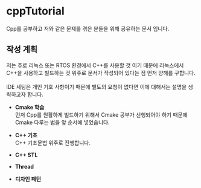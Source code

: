 # cppTutorial
Cpp를 공부하고 저와 같은 문제를 겪은 분들을 위해 공유하는 문서 입니다.

## 작성 계획
저는 주로 리눅스 또는 RTOS 환경에서 C++를 사용할 것 이기 때문에 리눅스에서 C++을 사용하고 빌드하는 것 위주로 문서가 작성되어 있다는 점 먼저 양해를 구합니다. 
</br></br>
IDE 세팅은 개인 기호 사항이기 때문에 별도의 요청이 없다면 이에 대해서는 설명을 생략하고자 합니다.

- **Cmake 학습** </br>
    먼저 Cpp를 원활하게 빌드하기 위해서 Cmake 공부가 선행되어야 하기 때문에 Cmake 다루는 법을 앞 순서에 넣었습니다.

- **C++ 기초** </br>
    C++ 기초문법 위주로 진행합니다.

- **C++ STL** </br>

- **Thread** </br>

- **디자인 패턴** </br>